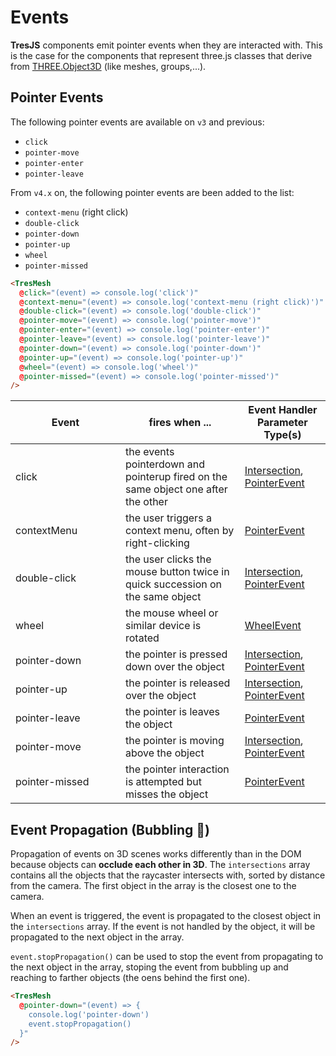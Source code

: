 # Events

**TresJS** components emit pointer events when they are interacted with. This is the case for the components that represent three.js classes that derive from [THREE.Object3D](https://threejs.org/docs/index.html?q=object#api/en/core/Object3D) (like meshes, groups,...).

<StackBlitzEmbed project-id="tresjs-events" />

## Pointer Events

The following pointer events are available on `v3` and previous:

- `click`
- `pointer-move`
- `pointer-enter`
- `pointer-leave`

From `v4.x` on, the following pointer events are been added to the list:

- `context-menu` (right click)
- `double-click`
- `pointer-down`
- `pointer-up`
- `wheel`
- `pointer-missed`

```html
<TresMesh
  @click="(event) => console.log('click')"
  @context-menu="(event) => console.log('context-menu (right click)')"
  @double-click="(event) => console.log('double-click')"
  @pointer-move="(event) => console.log('pointer-move')"
  @pointer-enter="(event) => console.log('pointer-enter')"
  @pointer-leave="(event) => console.log('pointer-leave')"
  @pointer-down="(event) => console.log('pointer-down')"
  @pointer-up="(event) => console.log('pointer-up')"
  @wheel="(event) => console.log('wheel')"
  @pointer-missed="(event) => console.log('pointer-missed')"
/>
```

| <div style="width:160px">Event</div>            | fires when ...                                                                       | Event Handler Parameter Type(s)                                                                                                                                                                       |
| ---------------- | ------------------------------------------------------------------------------------ | ----------------------------------------------------------------------------------------------------------------------------------------------------------------------------------------------------- |
| click            | the events pointerdown and pointerup fired on the same object one after the other    | [Intersection](https://github.com/DefinitelyTyped/DefinitelyTyped/blob/master/types/three/src/core/Raycaster.d.ts#L16), [PointerEvent](https://developer.mozilla.org/en-US/docs/Web/API/PointerEvent) |
| contextMenu <Badge type="warning" text="4.0.0" />     | the user triggers a context menu, often by right-clicking                            | [PointerEvent](https://developer.mozilla.org/en-US/docs/Web/API/PointerEvent)                                                                                                                         |
| double-click <Badge type="warning" text="4.0.0" />      | the user clicks the mouse button twice in quick succession on the same object        | [Intersection](https://github.com/DefinitelyTyped/DefinitelyTyped/blob/master/types/three/src/core/Raycaster.d.ts#L16), [PointerEvent](https://developer.mozilla.org/en-US/docs/Web/API/PointerEvent) |
| wheel <Badge type="warning" text="4.0.0" />              | the mouse wheel or similar device is rotated                                         | [WheelEvent](https://developer.mozilla.org/en-US/docs/Web/API/WheelEvent)                                                                                                                             |
| pointer-down <Badge type="warning" text="4.0.0" />       | the pointer is pressed down over the object                                          | [Intersection](https://github.com/DefinitelyTyped/DefinitelyTyped/blob/master/types/three/src/core/Raycaster.d.ts#L16), [PointerEvent](https://developer.mozilla.org/en-US/docs/Web/API/PointerEvent) |
| pointer-up <Badge type="warning" text="4.0.0" />        | the pointer is released over the object                                              | [Intersection](https://github.com/DefinitelyTyped/DefinitelyTyped/blob/master/types/three/src/core/Raycaster.d.ts#L16), [PointerEvent](https://developer.mozilla.org/en-US/docs/Web/API/PointerEvent) |
| pointer-leave    | the pointer is leaves the object                                                     | [PointerEvent](https://developer.mozilla.org/en-US/docs/Web/API/PointerEvent)                                                                                                                         |
| pointer-move     | the pointer is moving above the object                                               | [Intersection](https://github.com/DefinitelyTyped/DefinitelyTyped/blob/master/types/three/src/core/Raycaster.d.ts#L16), [PointerEvent](https://developer.mozilla.org/en-US/docs/Web/API/PointerEvent) |
| pointer-missed <Badge type="warning" text="4.0.0" />    | the pointer interaction is attempted but misses the object                           | [PointerEvent](https://developer.mozilla.org/en-US/docs/Web/API/PointerEvent)                                                                                                                         |

## Event Propagation (Bubbling 🫧) <Badge type="warning" text="^4.0.0" />

Propagation of events on 3D scenes works differently than in the DOM because objects can **occlude each other in 3D**. The `intersections` array contains all the objects that the raycaster intersects with, sorted by distance from the camera. The first object in the array is the closest one to the camera.

When an event is triggered, the event is propagated to the closest object in the `intersections` array. If the event is not handled by the object, it will be propagated to the next object in the array.

`event.stopPropagation()` can be used to stop the event from propagating to the next object in the array, stoping the event from bubbling up and reaching to farther objects (the oens behind the first one).

```html
<TresMesh
  @pointer-down="(event) => {
    console.log('pointer-down')
    event.stopPropagation()
  }"
/>
```
